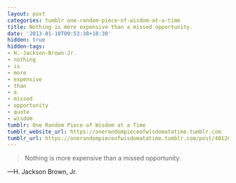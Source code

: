 ```yaml
---
layout: post
categories: tumblr one-random-piece-of-wisdom-at-a-time
title: Nothing is more expensive than a missed opportunity.
date: '2013-01-10T09:53:38+10:30'
hidden: true
hidden-tags:
- H.-Jackson-Brown-Jr.
- nothing
- is
- more
- expensive
- than
- a
- missed
- opportunity
- quote
- wisdom
tumblr: One Random Piece of Wisdom at a Time
tumblr_website_url: https://onerandompieceofwisdomatatime.tumblr.com
tumblr_url: https://onerandompieceofwisdomatatime.tumblr.com/post/40126969168/nothing-is-more-expensive-than-a-missed
---
```

> Nothing is more expensive than a missed opportunity.

—H. Jackson Brown, Jr.

